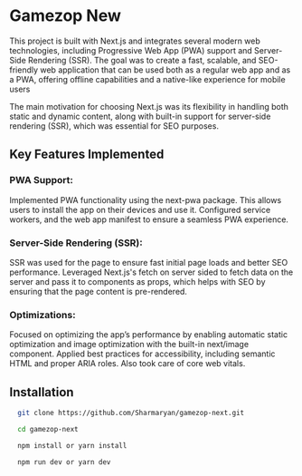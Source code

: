 
# Gamezop New

This project is built with Next.js and integrates several modern web technologies, including Progressive Web App (PWA) support and Server-Side Rendering (SSR). The goal was to create a fast, scalable, and SEO-friendly web application that can be used both as a regular web app and as a PWA, offering offline capabilities and a native-like experience for mobile users


The main motivation for choosing Next.js was its flexibility in handling both static and dynamic content, along with built-in support for server-side rendering (SSR), which was essential for SEO purposes.

## Key Features Implemented

### PWA Support:

Implemented PWA functionality using the next-pwa package. This allows users to install the app on their devices and use it.
Configured service workers, and the web app manifest to ensure a seamless PWA experience.

### Server-Side Rendering (SSR):

SSR was used for the page to ensure fast initial page loads and better SEO performance.
Leveraged Next.js's fetch on server sided to fetch data on the server and pass it to components as props, which helps with SEO by ensuring that the page content is pre-rendered.

### Optimizations:

Focused on optimizing the app’s performance by enabling automatic static optimization and image optimization with the built-in next/image component.
Applied best practices for accessibility, including semantic HTML and proper ARIA roles. Also took care of core web vitals.



## Installation


```bash
  git clone https://github.com/Sharmaryan/gamezop-next.git

  cd gamezop-next

  npm install or yarn install

  npm run dev or yarn dev
 
```


    